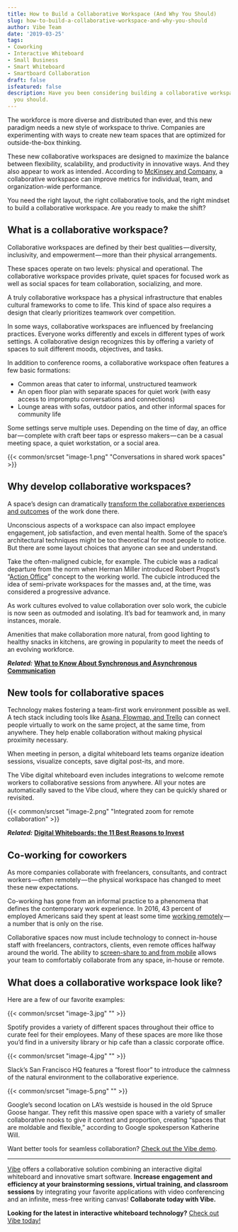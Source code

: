 ```yaml
---
title: How to Build a Collaborative Workspace (And Why You Should)
slug: how-to-build-a-collaborative-workspace-and-why-you-should
author: Vibe Team
date: '2019-03-25'
tags:
- Coworking
- Interactive Whiteboard
- Small Business
- Smart Whiteboard
- Smartboard Collaboration
draft: false
isfeatured: false
description: Have you been considering building a collaborative workspace? We can tell you how to do it and all the reasons
  you should.
---
```


The workforce is more diverse and distributed than ever, and this new paradigm needs a new style of workspace to thrive. Companies are experimenting with ways to create new team spaces that are optimized for outside-the-box thinking.

These new collaborative workspaces are designed to maximize the balance between flexibility, scalability, and productivity in innovative ways. And they also appear to work as intended . According to [McKinsey and Company](https://www.mckinsey.com/business-functions/organization/our-insights/mapping-the-value-of-employee-collaboration), a collaborative workspace can improve metrics for individual, team, and organization-wide performance.

You need the right layout, the right collaborative tools, and the right mindset to build a collaborative workspace. Are you ready to make the shift?

## What is a collaborative workspace?

Collaborative workspaces are defined by their best qualities — diversity, inclusivity, and empowerment — more than their physical arrangements.

These spaces operate on two levels: physical and operational. The collaborative workspace provides private, quiet spaces for focused work as well as social spaces for team collaboration, socializing, and more.

A truly collaborative workspace has a physical infrastructure that enables cultural frameworks to come to life. This kind of space also requires a design that clearly prioritizes teamwork over competition.

In some ways, collaborative workspaces are influenced by freelancing practices. Everyone works differently and excels in different types of work settings. A collaborative design recognizes this by offering a variety of spaces to suit different moods, objectives, and tasks.

In addition to conference rooms, a collaborative workspace often features a few basic formations:

- Common areas that cater to informal, unstructured teamwork
- An open floor plan with separate spaces for quiet work (with easy access to impromptu conversations and connections)
- Lounge areas with sofas, outdoor patios, and other informal spaces for community life

Some settings serve multiple uses. Depending on the time of day, an office bar — complete with craft beer taps or espresso makers — can be a casual meeting space, a quiet workstation, or a social area.

{{< common/srcset "image-1.png" "Conversations in shared work spaces" >}}

## Why develop collaborative workspaces?

A space’s design can dramatically [transform the collaborative experiences and outcomes](https://www.ciphr.com/features/how-does-office-design-affect-productivity/) of the work done there.

Unconscious aspects of a workspace can also impact employee engagement, job satisfaction , and even mental health. Some of the space’s architectural techniques might be too theoretical for most people to notice. But there are some layout choices that anyone can see and understand.

Take the often-maligned cubicle, for example. The cubicle was a radical departure from the norm when Herman Miller introduced Robert Propst’s “[Action Office](https://www.hermanmiller.com/products/workspaces/workstations/action-office-system/design-story/)” concept to the working world. The cubicle introduced the idea of semi-private workspaces for the masses and, at the time, was considered a progressive advance.

As work cultures evolved to value collaboration over solo work, the cubicle is now seen as outmoded and isolating. It’s bad for teamwork and, in many instances, morale.

Amenities that make collaboration more natural, from good lighting to healthy snacks in kitchens, are growing in popularity to meet the needs of an evolving workforce.

***Related:*** **[What to Know About Synchronous and Asynchronous Communication](https://vibe.us/blog/what-you-need-to-know-about-synchronous-and-asynchronous-communication/)**

## New tools for collaborative spaces

Technology makes fostering a team-first work environment possible as well. A tech stack including tools like [Asana, Flowmap, and Trello](https://vibe.us/product/) can connect people virtually to work on the same project, at the same time, from anywhere. They help enable collaboration without making physical proximity necessary.

When meeting in person, a digital whiteboard lets teams organize ideation sessions, visualize concepts, save digital post-its, and more.

The Vibe digital whiteboard even includes integrations to welcome remote workers to collaborative sessions from anywhere. All your notes are automatically saved to the Vibe cloud, where they can be quickly shared or revisited.

{{< common/srcset "image-2.png" "Integrated zoom for remote collaboration" >}}

***Related:*** **[Digital Whiteboards: the 11 Best Reasons to Invest](https://vibe.us/blog/11-best-reasons-to-invest-in-a-digital-whiteboard/)**

## Co-working for coworkers

As more companies collaborate with freelancers, consultants, and contract workers — often remotely — the physical workspace has changed to meet these new expectations.

Co-working has gone from an informal practice to a phenomena that defines the contemporary work experience. In 2016, 43 percent of employed Americans said they spent at least some time [working remotely](https://www.nytimes.com/2017/02/15/us/remote-workers-work-from-home.html) — a number that is only on the rise.

Collaborative spaces now must include technology to connect in-house staff with freelancers, contractors, clients, even remote offices halfway around the world. The ability to [screen-share to and from mobile](https://vibe.us/product/#all-in-one) allows your team to comfortably collaborate from any space, in-house or remote.

## What does a collaborative workspace look like?

Here are a few of our favorite examples:

{{< common/srcset "image-3.jpg" "" >}}

Spotify provides a variety of different spaces throughout their office to curate feel for their employees. Many of these spaces are more like those you’d find in a university library or hip cafe than a classic corporate office.

{{< common/srcset "image-4.jpg" "" >}}

Slack’s San Francisco HQ features a “forest floor” to introduce the calmness of the natural environment to the collaborative experience.

{{< common/srcset "image-5.png" "" >}}

Google’s second location on LA’s westside is housed in the old Spruce Goose hangar. They refit this massive open space with a variety of smaller collaborative nooks to give it context and proportion, creating “spaces that are moldable and flexible,” according to Google spokesperson Katherine Will.

Want better tools for seamless collaboration? [Check out the Vibe demo](https://vibe.us/demo/).



---

[Vibe](https://vibe.us/) offers a collaborative solution combining an interactive digital whiteboard and innovative smart software. **Increase engagement and efficiency at your brainstorming sessions, virtual training, and classroom sessions** by integrating your favorite applications with video conferencing and an infinite, mess-free writing canvas! **Collaborate today with Vibe.**

**Looking for the latest in interactive whiteboard technology?** [Check out Vibe today!](https://vibe.us/order/)
